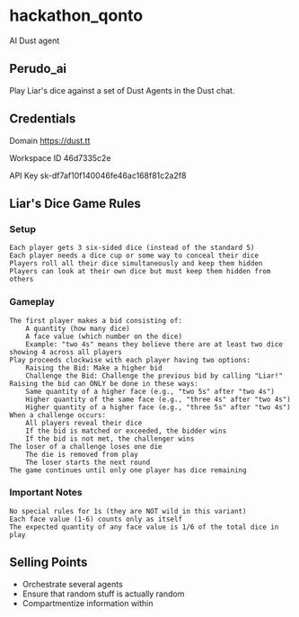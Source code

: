 # hackathon_qonto
AI Dust agent 

## Perudo_ai 
Play Liar's dice against a set of Dust Agents in the Dust chat. 

## Credentials 
Domain
https://dust.tt

Workspace ID
46d7335c2e

API Key
sk-df7af10f140046fe46ac168f81c2a2f8

## Liar's Dice Game Rules

### Setup
    Each player gets 3 six-sided dice (instead of the standard 5)
    Each player needs a dice cup or some way to conceal their dice
    Players roll all their dice simultaneously and keep them hidden
    Players can look at their own dice but must keep them hidden from others

### Gameplay
    The first player makes a bid consisting of:
        A quantity (how many dice)
        A face value (which number on the dice)
        Example: "two 4s" means they believe there are at least two dice showing 4 across all players
    Play proceeds clockwise with each player having two options:
        Raising the Bid: Make a higher bid
        Challenge the Bid: Challenge the previous bid by calling "Liar!"
    Raising the bid can ONLY be done in these ways:
        Same quantity of a higher face (e.g., "two 5s" after "two 4s")
        Higher quantity of the same face (e.g., "three 4s" after "two 4s")
        Higher quantity of a higher face (e.g., "three 5s" after "two 4s")
    When a challenge occurs:
        All players reveal their dice
        If the bid is matched or exceeded, the bidder wins
        If the bid is not met, the challenger wins
    The loser of a challenge loses one die
        The die is removed from play
        The loser starts the next round
    The game continues until only one player has dice remaining

### Important Notes
    No special rules for 1s (they are NOT wild in this variant)
    Each face value (1-6) counts only as itself
    The expected quantity of any face value is 1/6 of the total dice in play


## Selling Points 
- Orchestrate several agents 
- Ensure that random stuff is actually random 
- Compartmentize information within 